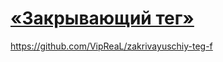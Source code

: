 # [«Закрывающий тег»](https://vipreal.github.io/zakrivayuschiy-teg-f/index.html)

https://github.com/VipReaL/zakrivayuschiy-teg-f